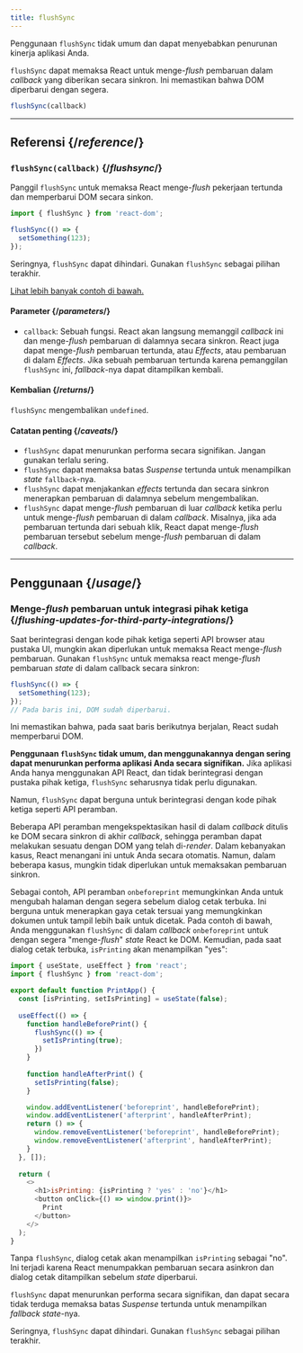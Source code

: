 ```yaml
---
title: flushSync
---
```


<Pitfall>

Penggunaan `flushSync` tidak umum dan dapat menyebabkan penurunan kinerja aplikasi Anda.

</Pitfall>

<Intro>

`flushSync` dapat memaksa React untuk menge-*flush* pembaruan dalam *callback* yang diberikan secara sinkron. Ini memastikan bahwa DOM diperbarui dengan segera.

```js
flushSync(callback)
```

</Intro>

<InlineToc />

---

## Referensi {/*reference*/}

### `flushSync(callback)` {/*flushsync*/}

Panggil `flushSync` untuk memaksa React menge-*flush* pekerjaan tertunda dan memperbarui DOM secara sinkon.

```js
import { flushSync } from 'react-dom';

flushSync(() => {
  setSomething(123);
});
```

Seringnya, `flushSync` dapat dihindari. Gunakan `flushSync` sebagai pilihan terakhir.

[Lihat lebih banyak contoh di bawah.](#usage)

#### Parameter {/*parameters*/}


* `callback`: Sebuah fungsi. React akan langsung memanggil *callback* ini dan menge-*flush* pembaruan di dalamnya secara sinkron. React juga dapat menge-*flush* pembaruan tertunda, atau *Effects*, atau pembaruan di dalam *Effects*. Jika sebuah pembaruan tertunda karena pemanggilan `flushSync` ini, *fallback*-nya dapat ditampilkan kembali.

#### Kembalian {/*returns*/}

`flushSync` mengembalikan `undefined`.

#### Catatan penting {/*caveats*/}

* `flushSync` dapat menurunkan performa secara signifikan. Jangan gunakan terlalu sering.
* `flushSync` dapat memaksa batas *Suspense* tertunda untuk menampilkan *state* `fallback`-nya.
* `flushSync` dapat menjakankan *effects* tertunda dan secara sinkron menerapkan pembaruan di dalamnya sebelum mengembalikan.
* `flushSync` dapat menge-*flush* pembaruan di luar *callback* ketika perlu untuk menge-*flush* pembaruan di dalam *callback*. Misalnya, jika ada pembaruan tertunda dari sebuah klik, React dapat menge-*flush* pembaruan tersebut sebelum menge-*flush* pembaruan di dalam *callback*.

---

## Penggunaan {/*usage*/}

### Menge-*flush* pembaruan untuk integrasi pihak ketiga {/*flushing-updates-for-third-party-integrations*/}

Saat berintegrasi dengan kode pihak ketiga seperti API browser atau pustaka UI, mungkin akan diperlukan untuk memaksa React menge-*flush* pembaruan. Gunakan `flushSync` untuk memaksa react menge-*flush* <CodeStep step={1}>pembaruan *state*</CodeStep> di dalam callback secara sinkron:

```js [[1, 2, "setSomething(123)"]]
flushSync(() => {
  setSomething(123);
});
// Pada baris ini, DOM sudah diperbarui.
```

Ini memastikan bahwa, pada saat baris berikutnya berjalan, React sudah memperbarui DOM.

**Penggunaan `flushSync` tidak umum, dan menggunakannya dengan sering dapat menurunkan performa aplikasi Anda secara signifikan.** Jika aplikasi Anda hanya menggunakan API React, dan tidak berintegrasi dengan pustaka pihak ketiga, `flushSync` seharusnya tidak perlu digunakan.

Namun, `flushSync` dapat berguna untuk berintegrasi dengan kode pihak ketiga seperti API peramban.

Beberapa API peramban mengekspektasikan hasil di dalam *callback* ditulis ke DOM secara sinkron di akhir *callback*, sehingga peramban dapat melakukan sesuatu dengan DOM yang telah di-*render*. Dalam kebanyakan kasus, React menangani ini untuk Anda secara otomatis. Namun, dalam beberapa kasus, mungkin tidak diperlukan untuk memaksakan pembaruan sinkron.

Sebagai contoh, API peramban `onbeforeprint` memungkinkan Anda untuk mengubah halaman dengan segera sebelum dialog cetak terbuka. Ini berguna untuk menerapkan gaya cetak tersuai yang memungkinkan dokumen untuk tampil lebih baik untuk dicetak. Pada contoh di bawah, Anda menggunakan `flushSync` di dalam *callback* `onbeforeprint` untuk dengan segera "menge-*flush*" *state* React ke DOM. Kemudian, pada saat dialog cetak terbuka, `isPrinting` akan menampilkan "yes":

<Sandpack>

```js App.js active
import { useState, useEffect } from 'react';
import { flushSync } from 'react-dom';

export default function PrintApp() {
  const [isPrinting, setIsPrinting] = useState(false);
  
  useEffect(() => {
    function handleBeforePrint() {
      flushSync(() => {
        setIsPrinting(true);
      })
    }
    
    function handleAfterPrint() {
      setIsPrinting(false);
    }

    window.addEventListener('beforeprint', handleBeforePrint);
    window.addEventListener('afterprint', handleAfterPrint);
    return () => {
      window.removeEventListener('beforeprint', handleBeforePrint);
      window.removeEventListener('afterprint', handleAfterPrint);
    }
  }, []);
  
  return (
    <>
      <h1>isPrinting: {isPrinting ? 'yes' : 'no'}</h1>
      <button onClick={() => window.print()}>
        Print
      </button>
    </>
  );
}
```

</Sandpack>

Tanpa `flushSync`, dialog cetak akan menampilkan `isPrinting` sebagai "no". Ini terjadi karena React menumpakkan pembaruan secara asinkron dan dialog cetak ditampilkan sebelum *state* diperbarui.

<Pitfall>

`flushSync` dapat menurunkan performa secara signifikan, dan dapat secara tidak terduga memaksa batas *Suspense* tertunda untuk menampilkan *fallback state*-nya.

Seringnya, `flushSync` dapat dihindari. Gunakan `flushSync` sebagai pilihan terakhir.

</Pitfall>
